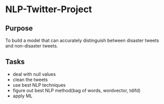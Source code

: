 # NLP-Twitter-Project
## Purpose
To build a model that can accurately distinguish between disaster tweets and non-disaster tweets.
## Tasks
* deal with null values
* clean the tweets
* use best NLP techniques
* figure out best NLP method(bag of words, wordvector, tdifd)
* apply ML

